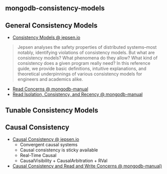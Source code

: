 ## mongodb-consistency-models

## General Consistency Models
- [Consistency Models @ jepsen.io](https://jepsen.io/consistency#fn-1)

> Jepsen analyses the safety properties of distributed systems–most notably, 
identifying violations of consistency models.
But what are consistency models? 
What phenomena do they allow? 
What kind of consistency does a given program really need?
In this reference guide, we provide basic definitions, intuitive explanations, 
and theoretical underpinnings of various consistency models for engineers and academics alike.

- [Read Concerns @ mongodb-manual](https://docs.mongodb.com/manual/reference/read-concern/?_ga=2.214513239.1537524606.1571995321-1885120209.1571995321#readconcern-option)
- [Read Isolation, Consistency, and Recency @ mongodb-manual](https://docs.mongodb.com/manual/core/read-isolation-consistency-recency/#read-isolation-consistency-and-recency)

## Tunable Consistency Models

## Causal Consistency
- [Causal Consistency @ jepsen.io](https://jepsen.io/consistency/models/causal)
  - Convergent causal systems
  - Causal consistency is sticky available
  - Real-Time Causal
  - CausalVisibility + CausalArbitration + RVal
- [Causal Consistency and Read and Write Concerns @ mongodb-manual)](https://docs.mongodb.com/manual/core/causal-consistency-read-write-concerns/)
